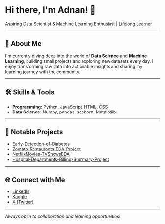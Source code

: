 # Hi there, I'm Adnan! 👋

Aspiring Data Scientist & Machine Learning Enthusiast | Lifelong Learner

---

## 🚀 About Me

I'm currently diving deep into the world of **Data Science** and **Machine Learning**, building small projects and exploring new datasets every day. I enjoy transforming raw data into actionable insights and sharing my learning journey with the community.

---

## 🛠️ Skills & Tools

- **Programming:** Python, JavaScript, HTML, CSS
- **Data Science:** Numpy, pandas, seaborn, Matplotlib

---

## 🌟 Notable Projects

- [Early-Detection-of-Diabetes](https://github.com/Adnan705/Early-Detection-of-Diabetes)
- [Zomato-Restaurants-EDA-Project](https://github.com/Adnan705/Zomato-Restaurants-EDA-Project)
- [NetflixMovies-TVShowsEDA](https://github.com/Adnan705/NetflixMovies-TVShowsEDA)
- [Hospital-Departments-Billing-Summary-Project](https://github.com/Adnan705/Hospital-Departments-Billing-Summary-Project)

---

## 🌐 Connect with Me

- [LinkedIn](https://www.linkedin.com/in/adnaan17/)
- [Kaggle](https://www.kaggle.com/adnuan)
- [X (Twitter)](https://x.com/addubwoy)

---

_Always open to collaboration and learning opportunities!_
